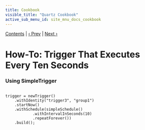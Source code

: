 ```yaml
---
title: Cookbook
visible_title: "Quartz Cookbook"
active_sub_menu_id: site_mnu_docs_cookbook
---
```

<div class="secNavPanel"><a href=".">Contents</a> | <a href="SchedulerListeners.html">&lsaquo;&nbsp;Prev</a> | <a href="NinetyMinTrigger.html">Next&nbsp;&rsaquo;</a></div>





# How-To: Trigger That Executes Every Ten Seconds

### Using SimpleTrigger


<pre class="prettyprint highlight"><code class="language-java" data-lang="java">
trigger = newTrigger()
    .withIdentity("trigger3", "group1")
    .startNow()
    .withSchedule(simpleSchedule()
            .withIntervalInSeconds(10)
            .repeatForever())
    .build();
</code></pre>
